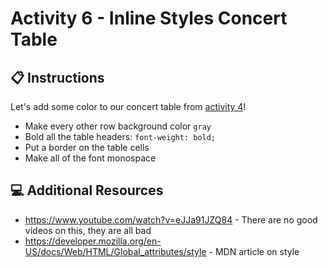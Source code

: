 # Activity 6 - Inline Styles Concert Table

## 📋 Instructions

Let's add some color to our concert table from [activity 4](../Activity%204/Instructions.md)!

 - Make every other row background color `gray`
 - Bold all the table headers: `font-weight: bold;` 
 - Put a border on the table cells 
 - Make all of the font monospace

## 💻 Additional Resources

- https://www.youtube.com/watch?v=eJJa91JZQ84 - There are no good videos on this, they are all bad
- https://developer.mozilla.org/en-US/docs/Web/HTML/Global_attributes/style - MDN article on style